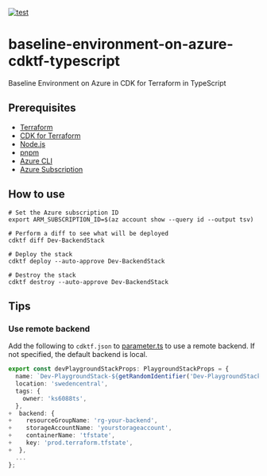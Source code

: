 [![test](https://github.com/ks6088ts-labs/baseline-environment-on-azure-cdktf-typescript/actions/workflows/test.yaml/badge.svg?branch=main)](https://github.com/ks6088ts-labs/baseline-environment-on-azure-cdktf-typescript/actions/workflows/test.yaml?query=branch%3Amain)

# baseline-environment-on-azure-cdktf-typescript

Baseline Environment on Azure in CDK for Terraform in TypeScript

## Prerequisites

- [Terraform](https://developer.hashicorp.com/terraform/install)
- [CDK for Terraform](https://developer.hashicorp.com/terraform/cdktf)
- [Node.js](https://nodejs.org/en/download/)
- [pnpm](https://pnpm.io/installation)
- [Azure CLI](https://learn.microsoft.com/en-us/cli/azure/install-azure-cli)
- [Azure Subscription](https://azure.microsoft.com/en-us)

## How to use

```shell
# Set the Azure subscription ID
export ARM_SUBSCRIPTION_ID=$(az account show --query id --output tsv)

# Perform a diff to see what will be deployed
cdktf diff Dev-BackendStack

# Deploy the stack
cdktf deploy --auto-approve Dev-BackendStack

# Destroy the stack
cdktf destroy --auto-approve Dev-BackendStack
```

## Tips

### Use remote backend

Add the following to `cdktf.json` to [parameter.ts](./parameter.ts) to use a remote backend. If not specified, the default backend is local.

```typescript
export const devPlaygroundStackProps: PlaygroundStackProps = {
  name: `Dev-PlaygroundStack-${getRandomIdentifier('Dev-PlaygroundStack')}`,
  location: 'swedencentral',
  tags: {
    owner: 'ks6088ts',
  },
+  backend: {
+    resourceGroupName: 'rg-your-backend',
+    storageAccountName: 'yourstorageaccount',
+    containerName: 'tfstate',
+    key: 'prod.terraform.tfstate',
+  },
  ...
};
```
